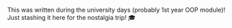 This was written during the university days (probably 1st year OOP module)! Just stashing it here for the nostalgia trip! 🎓
